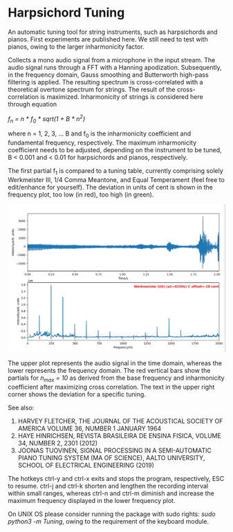 # Harpsichord Tuning

An automatic tuning tool for string instruments, such as harpsichords and 
pianos. First experiments are published here. 
We still need to test with pianos, owing to the larger inharmonicity factor.

Collects a mono audio signal from a microphone in the input stream. The audio 
signal runs through a FFT with a Hanning apodization. Subsequently, 
in the frequency domain, Gauss smoothing and Butterworth high-pass filtering 
is applied. The resulting spectrum is cross-correlated with a theoretical 
overtone spectrum for strings. The result of the cross-correlation 
is maximized. Inharmonicity of strings is considered here through equation

<em>f<sub>n</sub> = n * f<sub>0</sub> * sqrt(1 + B * n<sup>2</sup>)</em>

where n = 1, 2, 3, ... B and f<sub>0</sub> is the inharmonicity coefficient and 
fundamental frequency, respectively. The maximum inharmonicity coefficient
needs to be adjusted, depending on the instrument to be tuned, B < 0.001 and 
 < 0.01 for harpsichords and pianos, respectively. 
 
The first partial f<sub>1</sub> is compared to a tuning table, 
currently comprising solely Werkmeister III, 
1/4 Comma Meantone, and Equal Temperament 
(feel free to edit/enhance for yourself). The deviation in units of cent is 
shown in the frequency plot, too low (in red), too high (in green).

![image info](./pictures/screenshot.png)

The upper plot represents the audio signal in the time domain, whereas the lower
represents the frequency domain. The red vertical bars show the partials for 
<em>n<sub>max</sub> = 10</em> as 
derived from the base frequency and inharmonicity coefficient after maximizing 
cross correlation. The text in the upper right corner shows the 
deviation for a specific tuning.

See also:

1) HARVEY FLETCHER, THE JOURNAL OF THE ACOUSTICAL SOCIETY OF AMERICA VOLUME 36,
NUMBER 1 JANUARY 1964
2) HAYE HINRICHSEN, REVISTA BRASILEIRA DE ENSINA FISICA, VOLUME 34, NUMBER 2,
2301 (2012)
3) JOONAS TUOVINEN, SIGNAL PROCESSING IN A SEMI-AUTOMATIC PIANO TUNING SYSTEM
(MA OF SCIENCE), AALTO UNIVERSITY, SCHOOL OF ELECTRICAL ENGINEERING (2019)

The hotkeys ctrl-y and ctrl-x exits and stops the program, respectively, 
ESC to resume. ctrl-j and ctrl-k shorten and lengthen the recording 
interval within small ranges, whereas ctrl-n and
 ctrl-m diminish and increase the maximum 
frequency displayed in the lower frequency plot.

On UNIX OS please consider running the package with sudo rights: 
<em>sudo python3 -m Tuning</em>, owing to
 the requirement of the keyboard module.